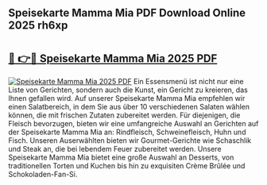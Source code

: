 ## Speisekarte Mamma Mia PDF Download Online 2025 rh6xp

# <h2><a href="http://gccg0m.nevu.top/?p=Speisekarte+Mamma+Mia">🔗 👉🔴 Speisekarte Mamma Mia 2025 PDF</a></h2>

[![Speisekarte Mamma Mia 2025 PDF](https://i.imgur.com/dBaPXMq.png)](http://gccg0m.nevu.top/?p=Speisekarte+Mamma+Mia)
Ein Essensmenü ist nicht nur eine Liste von Gerichten, sondern auch die Kunst, ein Gericht zu kreieren, das Ihnen gefallen wird. Auf unserer Speisekarte Mamma Mia empfehlen wir einen Salatbereich, in dem Sie aus über 10 verschiedenen Salaten wählen können, die mit frischen Zutaten zubereitet werden. Für diejenigen, die Fleisch bevorzugen, bieten wir eine umfangreiche Auswahl an Gerichten auf der Speisekarte Mamma Mia an: Rindfleisch, Schweinefleisch, Huhn und Fisch. Unseren Auserwählten bieten wir Gourmet-Gerichte wie Schaschlik und Steak an, die bei lebendem Feuer zubereitet werden. Unsere Speisekarte Mamma Mia bietet eine große Auswahl an Desserts, von traditionellen Torten und Kuchen bis hin zu exquisiten Crème Brûlée und Schokoladen-Fan-Si.

